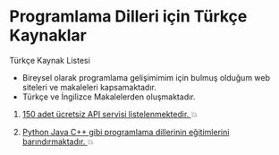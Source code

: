 # Programlama Dilleri için Türkçe Kaynaklar 
Türkçe Kaynak Listesi 

* Bireysel olarak programlama gelişimimim için bulmuş olduğum web siteleri ve makaleleri kapsamaktadır. 
* Türkçe ve İngilizce Makalelerden oluşmaktadır. 

1. <a href="https://docs.google.com/spreadsheets/d/1IG29pHBOEomskGOAHe_FZ6igv8K8kicngwwrgjtxE-M/edit#gid=0"> 150 adet ücretsiz API servisi listelenmektedir. </a> :boom:

2. <a href="http://www.geeksforgeeks.org/"> Python Java C++ gibi programlama dillerinin eğitimlerini barındırmaktadır. <a>
:boom:
